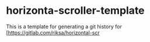 # horizonta-scroller-template
This is a template for generating a git history for 
[https://gitlab.com/riksa/horizontal-scr